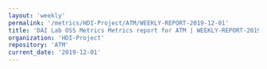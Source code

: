```yaml
---
layout: 'weekly'
permalink: '/metrics/HDI-Project/ATM/WEEKLY-REPORT-2019-12-01'
title: 'DAI Lab OSS Metrics Metrics report for ATM | WEEKLY-REPORT-2019-12-01'
organization: 'HDI-Project'
repository: 'ATM'
current_date: '2019-12-01'
---
```

